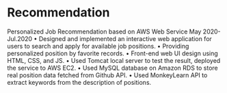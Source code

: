 # Recommendation
Personalized Job Recommendation based on AWS Web Service May 2020-Jul.2020
• Designed and implemented an interactive web application for users to search and apply for available job positions. • Providing personalized position by favorite records.
• Front-end web UI design using HTML, CSS, and JS.
• Used Tomcat local server to test the result, deployed the service to AWS EC2.
    • Used MySQL database on Amazon RDS to store real position data fetched from Github API.
• Used MonkeyLearn API to extract keywords from the description of positions.
